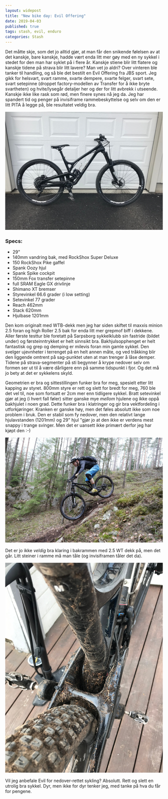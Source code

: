 ```yaml
---
layout: widepost
title: "New bike day: Evil Offering"
date: 2019-04-03
published: true
tags: stash, evil, enduro
categories: Stash 
---
```


Det måtte skje, som det jo alltid gjør, at man får den snikende følelsen av at det kanskje, bare kanskje, hadde vært enda litt mer gøy med en ny sykkel i stedet for den man har syklet på i flere år. Kanskje stiene blir litt flatere og kanskje tidene på strava blir litt lavere? Man vet jo aldri? Over vinteren ble tanker til handling, og så ble det bestilt en Evil Offering fra JBS sport. Jeg gikk for helsvart, svart ramme, svarte dempere, svarte felger, svart sete, svart setepinne (droppet factory-modellen av Transfer for å ikke bryte svartheten) og hvite/lysegår detaljer her og der for litt avbrekk i utseende. Kanskje ikke like rask som rød, men finere synes nå jeg da. Jeg har spandert tid og penger på invisiframe rammebeskyttelse og selv om den er litt PITA å legge på, ble resultatet veldig bra. 

<img src="/assets/evil1.jpg" />

### Specs:

* 29"
* 140mm vandring bak, med RockShox Super Deluxe
* 150 RockShox Pike gaffel
* Spank Oozy hjul
* Spank Spike cockpit
* 150mm Fox transfer setepinne
* full SRAM Eagle GX drivlinje
* Shimano XT bremser
* Styrevinkel 66.6 grader (i low setting)
* Setevinkel 77 grader
* Reach 462mm
* Stack 620mm
* Hjulbase 1201mm

Den kom originalt med WTB-dekk men jeg har siden skiftet til maxxis minion 2.5 foran og high Roller 2.5 bak for enda litt mer grepmof biff i dekkene. Aller første testtur ble foretatt på Sarpsborg sykkelklubb sin fastride (bildet under) og førsteinntrykket er helt sinnsikt bra. Bakhjulsopphenget er helt fantastisk og grep og demping er milevis foran min gamle sykkel. Den svelger ujevnheter i terrenget på en helt annen måte, og ved tråkking blir den liggende omtrent på sag-punktet uten at man trenger å låse demper. Tidene på strava-segmenter på sti begynner å krype nedover selv om formen ser ut til å være dårligere enn på samme tidspunkt i fjor. Og det må jo bety at det er sykkelens skyld. 

Geometrien er bra og sittestillingen funker bra for meg, spesielt etter litt kapping av styret. 800mm styre er rett og slett for bredt for meg, 760 ble det vel til, noe som fortsatt er 2cm mer enn tidligere sykkel. Bratt setevinkel gjør at jeg (i hvert fall føler) sitter ganske mye _mellom_ hjulene og ikke oppå bakhjulet i noen grad. Dette funker bra i klatringer og gir bra vektfordeling i utforkjøringer. Kranken er ganske høy, men det føles absolutt ikke som noe problem i bruk. Den er stabil som fy nedover, men den relativt lange hjulavstanden (1201mm) og 29" hjul "gjør jo at den ikke er verdens mest snappy i trange svinger. Men det er uansett ikke primært derfor jeg har kjøpt den :-)

<img src="/assets/evil2.jpg" />

Det er jo ikke _veldig_ bra klaring i bakrammen med 2.5 WT dekk på, men det går. Litt steiner i ramme må man tåle (og invisiframen tåler det da). 

<img src="/assets/evil3.jpg" />

Vil jeg anbefale Evil for nedover-rettet sykling? Absolutt. Rett og slett en utrolig bra sykkel. Dyr, men ikke for dyr tenker jeg, med tanke på hva du får for pengene. 


